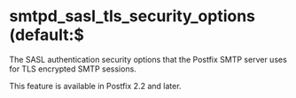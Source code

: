 # smtpd_sasl_tls_security_options (default:$ 

 The SASL authentication security options that the Postfix SMTP
server uses for TLS encrypted SMTP sessions. 

 This feature is available in Postfix 2.2 and later.  


